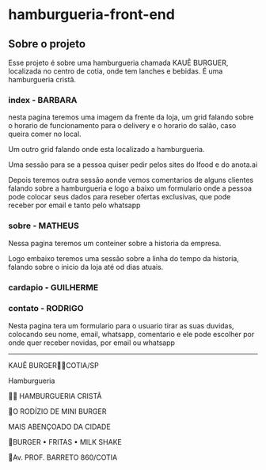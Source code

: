 # hamburgueria-front-end

## Sobre o projeto 

Esse projeto é sobre uma hamburgueria chamada KAUÊ BURGUER, localizada no centro de cotia, onde tem lanches e bebidas. É uma hamburgueria cristã.

### index - BARBARA

nesta pagina teremos uma imagem da frente da loja, um grid falando sobre o horario de funcionamento para o delivery e o horario do salão, caso queira comer no local.

Um outro grid falando onde esta localizado a hamburgueria.

Uma sessão para se a pessoa quiser pedir pelos sites do Ifood e do anota.ai

Depois teremos outra sessão aonde vemos comentarios de alguns clientes falando sobre a hamburgueria e logo a baixo um formulario onde a pessoa pode colocar seus dados para reseber ofertas exclusivas, que pode receber por email e tanto pelo whatsapp

### sobre - MATHEUS

Nessa pagina teremos um conteiner sobre a historia da empresa.

Logo embaixo teremos uma sessão sobre a linha do tempo da historia, falando sobre o inicio da loja até od dias atuais.

### cardapio - GUILHERME

### contato - RODRIGO

Nesta pagina tera um formulario para o usuario tirar as suas duvidas, colocando seu nome, email, whatsapp, comentario e ele pode escolher por onde quer receber novidas, por email ou whatsapp

-----------------------------------

KAUÊ BURGER🙌🏽COTIA/SP

Hamburgueria

🙌🏽 HAMBURGUERIA CRISTÃ

🍔O RODÍZIO DE MINI BURGER

MAIS ABENÇOADO DA CIDADE

🍔BURGER • FRITAS • MILK SHAKE

📍Av. PROF. BARRETO 860/COTIA
